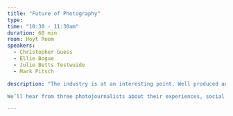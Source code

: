 ```yaml
---
title: "Future of Photography"
type:
time: "10:30 - 11:30am"
duration: 60 min
room: Hoyt Room
speakers:
  - Christopher Guess
  - Ellie Bogue
  - Julie Betts Testwuide
  - Mark Pitsch

description: "The industry is at an interesting point. Well produced and difficult photojournalism is lauded, spread across the world in hours, and has impact in policy that many could only formerly dream of. However, it is also underfunded and ignored. The New York Times has not hired a new staffer in almost ten years, so even the *idea* of a well paid staff job is a pipe dream. What do you do if your goal is to make images? What do we do about the abuse in the system?

We’ll hear from three photojournalists about their experiences, social and professional challenges and answer questions from the audience. [Register to guarantee your spot!](https://docs.google.com/forms/d/e/1FAIpQLSere3r4qvhX7XEd_RSwMKIp7lIzvmHW0Ac4zVqKg9pL1M5NbA/viewform)

---
```

